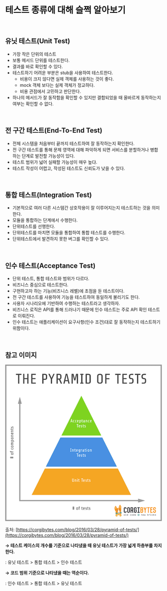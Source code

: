 # 테스트 종류에 대해 슬쩍 알아보기

<br>

## 유닛 테스트(Unit Test)

- 가장 작은 단위의 테스트
- 보통 메서드 단위를 테스트한다.
- 결과를 바로 확인할 수 있다.
- 테스트하기 어려운 부분은 stub을 사용하여 테스트한다.
  - 비용이 크지 않다면 실제 객체를 사용하는 것이 좋다.
  - mock 객체 보다는 실제 객체가 정교하다.
  - 비용 관점에서 고민하고 판단한다.
- 하나의 메서드가 잘 동작함을 확인할 수 있지만 결합되었을 때 올바르게 동작하는지 여부는 확인할 수 없다.

<br>

## 전 구간 테스트(End-To-End Test)

- 전체 시스템을 처음부터 끝까지 테스트하여 잘 동작하는지 확인한다.
- 전 구간 테스트를 통해 문제 영역에 대해 파악하게 되면 서비스를 분할하거나 병합하는 단계로 발전할 가능성이 있다.
- 테스트 범위가 넓어 실패할 가능성이 매우 높댜.
- 테스트 작성이 어렵고, 작성된 테스트도 신뢰도가 낮을 수 있다.

<br>

## 통합 테스트(Integration Test)

- 기본적으로 여러 다른 시스템간 상호작용이 잘 이루어지는지 테스트하는 것을 의미한다.
- 모듈을 통합하는 단계에서 수행한다.
- 단위테스트를 선행한다.
- 단위테스트를 마치면 모듈을 통합하여 통합 테스트를 수행한다.
- 단위테스트에서 발견하지 못한 버그를 확인할 수 있다.

<br>

## 인수 테스트(Acceptance Test)

- 단위 테스트, 통합 테스트와 범위가 다르다.
- 비즈니스 중심으로 테스트한다.
- 구현하고자 하는 기능(비즈니스 레벨)에 초점을 둔 테스트이다.
- 전 구간 테스트를 사용하여 기능을 테스트하여 동일하게 불리기도 한다.
- 사용자 시나리오에 기반하여 수행하는 테스트라고 생각하자.
- 비즈니스 로직은 API를 통해 드러나기 때문에 인수 테스트는 주로 API 확인 테스트로 이뤄진다.
- 인수 테스트는 애플리케이션이 요구사항(인수 조건)대로 잘 동작하는지 테스트하기 위함이다.

<br>

## 참고 이미지

![Untitled.png](./assets/Untitled.png)

출처: [https://corgibytes.com/blog/2016/03/28/pyramid-of-tests/](https://corgibytes.com/blog/2016/03/28/pyramid-of-tests/)

**→ 테스트 케이스의 개수를 기준으로 나타냈을 때 유닛 테스트가 가장 넓게 하층부를 차지한다.**

: 유닛 테스트 > 통합 테스트 >  인수 테스트

**→ 코드 범위 기준으로 나타냈을 때는 역순이다.**

: 인수 테스트 > 통합 테스트 >  유닛 테스트
